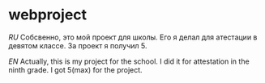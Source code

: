 # webproject

*RU*
Собсвенно, это мой проект для школы.
Его я делал для атестации в девятом классе.
За проект я получил 5.

*EN*
Actually, this is my project for the school.
I did it for attestation in the ninth grade.
I got 5(max) for the project. 
